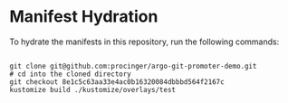 
# Manifest Hydration

To hydrate the manifests in this repository, run the following commands:

```shell

git clone git@github.com:procinger/argo-git-promoter-demo.git
# cd into the cloned directory
git checkout 8e1c5c63aa33e4ac0b16320084dbbbd564f2167c
kustomize build ./kustomize/overlays/test
```